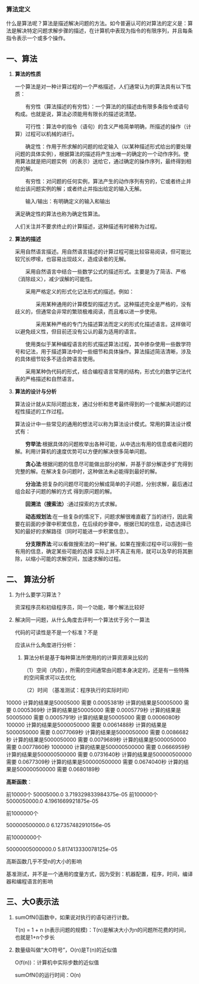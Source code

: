 ### 算法定义

什么是算法呢？算法是描述解决问题的方法。如今普遍认可的对算法的定义是：算法是解决特定问题求解步骤的描述，在计算机中表现为指令的有限序列，并且每条指令表示一个或多个操作。

## 一、算法

1. **算法的性质**

   一个算法是对一种计算过程的一个严格描述，人们通常认为的算法具有以下性质：

   　　有穷性（算法描述的有穷性）：一个算法的的描述由有限多条指令或语句构成。也就是说，算法必须能用有限长的描述说清楚。

   　　可行性：算法中的指令（语句）的含义严格简单明确，所描述的操作（计算）过程可以机械的进行。

   　　确定性：作用于所求解的问题的给定输入（以某种描述形式给出的要处理问题的具体实例），根据算法的描述将产生出唯一的确定的一个动作序列。使用算法就是把问题实例（的表示）送给它，通过确定的操作序列，最终得到相应的解。

   　　有穷性：对问题的任何实例，算法产生的动作序列有穷的，它或者终止并给出该问题实例的解；或者终止并指出给定的输入无解。

   　　输入/输出：有明确定义的输入和输出

   满足确定性的算法也称为确定性算法。

   人们关注并不要求终止的计算描述，这种描述有时被称为过程。

2. **算法的描述**

   采用自然语言描述。用自然语言描述的计算过程可能比较容易阅读，但可能比较冗长啰嗦，也容易出现歧义，造成读者的无解。

   　　采用自然语言中结合一些数学公式的描述形式。主要是为了简洁、严格（消除歧义），减少误解的可能性。

   　　采用严格定义的形式化记法形式的描述。例如：

   　　　　采用某种通用的计算模型的描述方式。这种描述完全是严格的，没有歧义的，但通常会非常的繁琐极难阅读，而且难以进一步使用。

   　　　　采用某种严格的专门为描述算法而定义的形式化描述语言。这样做可以避免歧义性，但目前还没有公认的最为适用的语言。

   　　使用类似于某种编程语言的形式描述算法过程，其中掺杂使用一些数学符号和记法，用于描述算法中的一些细节和具体操作。算法描述简洁清晰，涉及的具体细节较多不适合跨语言使用。

   　　采用某种伪代码的形式，结合编程语言常用的结构，形式化的数学记法代表的严格描述和自然语言。

3. **算法的设计与分析**

   算法设计就从实际问题出发，通过分析和思考最终得到的一个能解决问题的过程性描述的工作过程。

   算法设计中一些常见的通用的想法可以称为算法设计模式。常用的算法设计模式有：

   　　**穷举法**:根据具体的问题枚举出各种可能，从中选出有用的信息或者问题的解。利用计算机的速度优势可以方便的解决很多简单问题。

   　　**贪心法**:根据问题的信息尽可能做出部分的解，并基于部分解逐步扩充得到完整的解。在解决复杂问题时，这种做法未必能得到最好的解。

   　　**分治法**:把复杂的问题尽可能的分解成简单的子问题，分别求解，最后通过组合起子问题的解的方式 得到原问题的解。

   　　**回溯法（搜索法）**:通过探索的方式求解。

   　　**动态规划法**:在一些复杂的情况下，问题求解很难直截了当的进行，因此需要在前面的步骤中积累信息，在后续的步骤中，根据已知的信息，动态选择已知的最好的求解路径（同时可能进一步积累信息）。

   　　**分支限界法**:可以看做搜索法的一种扩展。如果在搜索过程中可以得到一些有用的信息，确定某些可能的选择 实际上并不真正有用，就可以及早的将其删除，以缩小可能的求解空间，加速求解的过程。

## 二、 算法分析

1. 为什么要学习算法？

   资深程序员和初级程序员，同一个功能，哪个解法比较好

2. 解决同一问题，从什么角度去评判一个算法优于另个一算法

   代码的可读性是不是一个标准？不是

   应该从什么角度进行分析：

   1. 算法分析是基于每种算法所使用的的计算资源来比较的

      （1）空间（内存），所需的空间通常由问题本身决定的，还是有一些特殊的空间需求可以去优化

      （2）时间 （基准测试：程序执行的实际时间）

10000 计算的结果是50005000 需要 0.0005381秒 计算的结果是50005000 需要 0.0005369秒 计算的结果是50005000 需要 0.0005779秒 计算的结果是50005000 需要 0.0005791秒 计算的结果是50005000 需要 0.0006080秒 100000 计算的结果是5000050000 需要 0.0061488秒 计算的结果是5000050000 需要 0.0077069秒 计算的结果是5000050000 需要 0.0086682秒 计算的结果是5000050000 需要 0.0079689秒 计算的结果是5000050000 需要 0.0077860秒 1000000 计算的结果是500000500000 需要 0.0666959秒 计算的结果是500000500000 需要 0.0731640秒 计算的结果是500000500000 需要 0.0677309秒 计算的结果是500000500000 需要 0.0674040秒 计算的结果是500000500000 需要 0.0680189秒

**高斯函数**：

前10000个 50005000.0 3.719329833984375e-05 前100000个 5000050000.0 4.1961669921875e-05

前1000000个

500000500000.0 6.127357482910156e-05

前10000000个

50000005000000.0 5.817413330078125e-05

高斯函数几乎不受n的大小的影响

基准测试，并不是一个通用的度量方式，因为受到：机器配置，程序，时间，编译器和编程语言的影响

## 三、大O表示法

1. sumOfN()函数中，如果说对执行的语句进行计数。

   T(n) = 1 + n (n表示问题的规模)：T(n)是解决大小为n的问题所花费的时间，也就是1+n个步长

2. 数量级叫做“大O符号”，O(n)是T(n)的近似值

   O(f(n))：计算机中实际步数的近似值

   sumOfN()的运行时间：O(n)